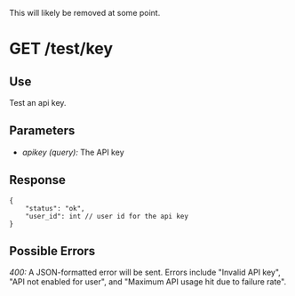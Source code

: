 This will likely be removed at some point.

# GET /test/key

## Use

Test an api key.

## Parameters

* _apikey (query):_ The API key

## Response

    {
        "status": "ok",
        "user_id": int // user id for the api key
    }

## Possible Errors

_400:_ A JSON-formatted error will be sent. Errors include "Invalid API key", "API not enabled for user", and "Maximum API usage hit due to failure rate".

